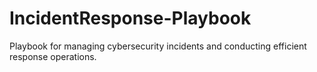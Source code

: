 # IncidentResponse-Playbook
Playbook for managing cybersecurity incidents and conducting efficient response operations.
